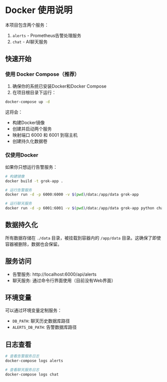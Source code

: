 # Docker 使用说明

本项目包含两个服务：
1. `alerts` - Prometheus告警处理服务
2. `chat` - AI聊天服务

## 快速开始

### 使用 Docker Compose（推荐）

1. 确保你的系统已安装Docker和Docker Compose
2. 在项目根目录下运行：

```bash
docker-compose up -d
```

这将会：
- 构建Docker镜像
- 创建并启动两个服务
- 映射端口 6000 和 6001 到宿主机
- 创建持久化数据卷

### 仅使用Docker

如果你只想运行告警服务：

```bash
# 构建镜像
docker build -t grok-app .

# 运行告警服务
docker run -d -p 6000:6000 -v $(pwd)/data:/app/data grok-app

# 运行聊天服务
docker run -d -p 6001:6001 -v $(pwd)/data:/app/data grok-app python chat.py
```

## 数据持久化

所有数据存储在 `./data` 目录，被挂载到容器内的 `/app/data` 目录。这确保了即使容器被删除，数据也会保留。

## 服务访问

- 告警服务: http://localhost:6000/api/alerts
- 聊天服务: 通过命令行界面使用（目前没有Web界面）

## 环境变量

可以通过环境变量定制服务：

- `DB_PATH`: 聊天历史数据库路径
- `ALERTS_DB_PATH`: 告警数据库路径

## 日志查看

```bash
# 查看告警服务日志
docker-compose logs alerts

# 查看聊天服务日志
docker-compose logs chat
``` 